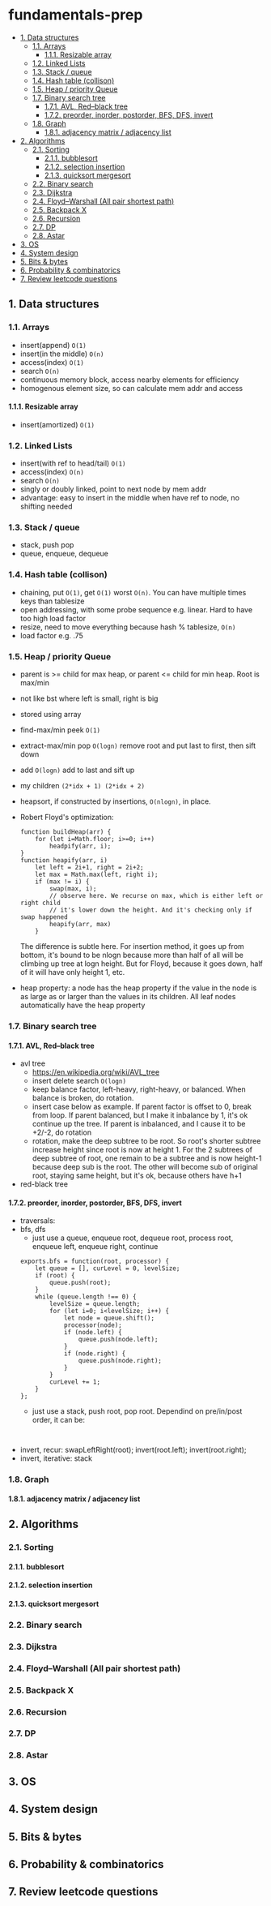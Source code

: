 # fundamentals-prep
<!-- TOC depthFrom:2 -->

- [1. Data structures](#1-data-structures)
    - [1.1. Arrays](#11-arrays)
        - [1.1.1. Resizable array](#111-resizable-array)
    - [1.2. Linked Lists](#12-linked-lists)
    - [1.3. Stack / queue](#13-stack--queue)
    - [1.4. Hash table (collison)](#14-hash-table-collison)
    - [1.5. Heap / priority Queue](#15-heap--priority-queue)
    - [1.7. Binary search tree](#17-binary-search-tree)
        - [1.7.1. AVL, Red–black tree](#171-avl-redblack-tree)
        - [1.7.2. preorder, inorder, postorder, BFS, DFS, invert](#172-preorder-inorder-postorder-bfs-dfs-invert)
    - [1.8. Graph](#18-graph)
        - [1.8.1. adjacency matrix / adjacency list](#181-adjacency-matrix--adjacency-list)
- [2. Algorithms](#2-algorithms)
    - [2.1. Sorting](#21-sorting)
        - [2.1.1. bubblesort](#211-bubblesort)
        - [2.1.2. selection insertion](#212-selection-insertion)
        - [2.1.3. quicksort mergesort](#213-quicksort-mergesort)
    - [2.2. Binary search](#22-binary-search)
    - [2.3. Dijkstra](#23-dijkstra)
    - [2.4. Floyd–Warshall (All pair shortest path)](#24-floydwarshall-all-pair-shortest-path)
    - [2.5. Backpack X](#25-backpack-x)
    - [2.6. Recursion](#26-recursion)
    - [2.7. DP](#27-dp)
    - [2.8. Astar](#28-astar)
- [3. OS](#3-os)
- [4. System design](#4-system-design)
- [5. Bits & bytes](#5-bits--bytes)
- [6. Probability & combinatorics](#6-probability--combinatorics)
- [7. Review leetcode questions](#7-review-leetcode-questions)

<!-- /TOC -->

## 1. Data structures

### 1.1. Arrays

- insert(append) `O(1)`
- insert(in the middle) `O(n)`
- access(index) `O(1)`
- search `O(n)`
- continuous memory block, access nearby elements for efficiency
- homogenous element size, so can calculate mem addr and access

#### 1.1.1. Resizable array

- insert(amortized) `O(1)`

### 1.2. Linked Lists

- insert(with ref to head/tail) `O(1)`
- access(index) `O(n)`
- search `O(n)`
- singly or doubly linked, point to next node by mem addr
- advantage: easy to insert in the middle when have ref to node, no shifting needed

### 1.3. Stack / queue

- stack, push pop
- queue, enqueue, dequeue

### 1.4. Hash table (collison)

- chaining, put `O(1)`, get `O(1)` worst `O(n)`. You can have multiple times keys than tablesize
- open addressing, with some probe sequence e.g. linear. Hard to have too high load factor
- resize, need to move everything because hash % tablesize, `O(n)`
- load factor e.g. .75

### 1.5. Heap / priority Queue

- parent is >= child for max heap, or parent <= child for min heap. Root is max/min
- not like bst where left is small, right is big
- stored using array
- find-max/min peek `O(1)`
- extract-max/min pop `O(logn)` remove root and put last to first, then sift down
- add `O(logn)` add to last and sift up
- my children `(2*idx + 1) (2*idx + 2)`
- heapsort, if constructed by insertions, `O(nlogn)`, in place.
- Robert Floyd's optimization:
    ```
    function buildHeap(arr) {
        for (let i=Math.floor; i>=0; i++)
            headpify(arr, i);
    }
    function heapify(arr, i)
        let left = 2i+1, right = 2i+2;
        let max = Math.max(left, right i);
        if (max != i) {
            swap(max, i);
            // observe here. We recurse on max, which is either left or right child
            // it's lower down the height. And it's checking only if swap happened
            heapify(arr, max)
        }
    ```
    The difference is subtle here. For insertion method, it goes up from bottom, it's bound to be nlogn because more than half of all will be climbing up tree at logn height. But for Floyd, because it goes down, half of it will have only height 1, etc.

- heap property: a node has the heap property if the value in the node is as large as or larger than the values in its children. All leaf nodes automatically have the heap property

### 1.7. Binary search tree

#### 1.7.1. AVL, Red–black tree

- avl tree
    - https://en.wikipedia.org/wiki/AVL_tree
    - insert delete search `O(logn)`
    - keep balance factor, left-heavy, right-heavy, or balanced. When balance is broken, do rotation.
    - insert case below as example. If parent factor is offset to 0, break from loop. If parent balanced, but I make it inbalance by 1, it's ok continue up the tree. If parent is inbalanced, and I cause it to be +2/-2, do rotation
    - rotation, make the deep subtree to be root. So root's shorter subtree increase height since root is now at height 1. For the 2 subtrees of deep subtree of root, one remain to be a subtree and is now height-1 because deep sub is the root. The other will become sub of original root, staying same height, but it's ok, because others have h+1
- red-black tree

#### 1.7.2. preorder, inorder, postorder, BFS, DFS, invert

- traversals: 
- bfs, dfs
    - just use a queue, enqueue root, dequeue root, process root, enqueue left, enqueue right, continue
    ```
    exports.bfs = function(root, processor) {
        let queue = [], curLevel = 0, levelSize;
        if (root) {
            queue.push(root);
        }
        while (queue.length !== 0) {
            levelSize = queue.length;
            for (let i=0; i<levelSize; i++) {
                let node = queue.shift();
                processor(node);
                if (node.left) {
                    queue.push(node.left);
                }
                if (node.right) {
                    queue.push(node.right);
                }
            }
            curLevel += 1;
        }
    };
    ```
    - just use a stack, push root, pop root. Dependind on pre/in/post order, it can be:
    ```
     
    ```
- invert, recur: swapLeftRight(root); invert(root.left); invert(root.right);
- invert, iterative: stack

### 1.8. Graph

#### 1.8.1. adjacency matrix / adjacency list

## 2. Algorithms

### 2.1. Sorting

#### 2.1.1. bubblesort

#### 2.1.2. selection insertion

#### 2.1.3. quicksort mergesort

### 2.2. Binary search

### 2.3. Dijkstra

### 2.4. Floyd–Warshall (All pair shortest path)

### 2.5. Backpack X

### 2.6. Recursion

### 2.7. DP

### 2.8. Astar

## 3. OS

## 4. System design

## 5. Bits & bytes

## 6. Probability & combinatorics

## 7. Review leetcode questions
